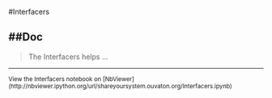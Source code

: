 
<!--
FrozenIsBool False
-->

#Interfacers

##Doc
----


> 
> The Interfacers helps ...
> 
> 

----

<small>
View the Interfacers notebook on [NbViewer](http://nbviewer.ipython.org/url/shareyoursystem.ouvaton.org/Interfacers.ipynb)
</small>

